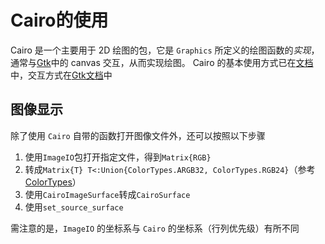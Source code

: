 # Cairo的使用
Cairo 是一个主要用于 2D 绘图的包，它是 `Graphics` 所定义的绘图函数的*实现*，通常与[Gtk](gtk.md)中的 canvas 交互，从而实现绘图。
Cairo 的基本使用方式已在[文档](https://docs.juliahub.com/Cairo/l6vnT/1.0.5/)中，交互方式在[Gtk文档](https://docs.juliahub.com/Gtk/Vjnq0/1.2.1/manual/canvas/)中

## 图像显示
除了使用 `Cairo` 自带的函数打开图像文件外，还可以按照以下步骤
1. 使用`ImageIO`包打开指定文件，得到`Matrix{RGB}`
2. 转成`Matrix{T} T<:Union{ColorTypes.ARGB32, ColorTypes.RGB24}`（参考[ColorTypes](colortypes.md)）
3. 使用`CairoImageSurface`转成`CairoSurface`
4. 使用`set_source_surface`

需注意的是，`ImageIO` 的坐标系与 `Cairo` 的坐标系（行列优先级）有所不同
